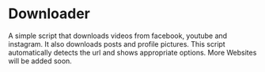 # Downloader
A simple script that downloads videos from facebook, youtube and instagram.
It also downloads posts and profile pictures.
This script automatically detects the url and shows appropriate options.
More Websites will be added soon.
